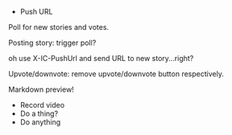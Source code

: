- Push URL

Poll for new stories and votes.

Posting story: trigger poll?

oh use X-IC-PushUrl and send URL to new story...right?

Upvote/downvote: remove upvote/downvote button respectively.

Markdown preview!


- Record video
- Do a thing?
- Do anything